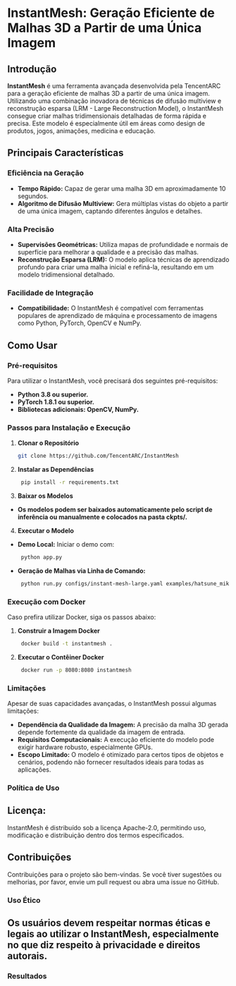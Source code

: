 # InstantMesh: Geração Eficiente de Malhas 3D a Partir de uma Única Imagem

## Introdução
**InstantMesh** é uma ferramenta avançada desenvolvida pela TencentARC para a geração eficiente de malhas 3D a partir de uma única imagem. Utilizando uma combinação inovadora de técnicas de difusão multiview e reconstrução esparsa (LRM - Large Reconstruction Model), o InstantMesh consegue criar malhas tridimensionais detalhadas de forma rápida e precisa. Este modelo é especialmente útil em áreas como design de produtos, jogos, animações, medicina e educação.

## Principais Características
### Eficiência na Geração
- **Tempo Rápido:** Capaz de gerar uma malha 3D em aproximadamente 10 segundos.
- **Algoritmo de Difusão Multiview:** Gera múltiplas vistas do objeto a partir de uma única imagem, captando diferentes ângulos e detalhes.

### Alta Precisão
- **Supervisões Geométricas:** Utiliza mapas de profundidade e normais de superfície para melhorar a qualidade e a precisão das malhas.
- **Reconstrução Esparsa (LRM):** O modelo aplica técnicas de aprendizado profundo para criar uma malha inicial e refiná-la, resultando em um modelo tridimensional detalhado.

### Facilidade de Integração
- **Compatibilidade:** O InstantMesh é compatível com ferramentas populares de aprendizado de máquina e processamento de imagens como Python, PyTorch, OpenCV e NumPy.

## Como Usar

### Pré-requisitos
Para utilizar o InstantMesh, você precisará dos seguintes pré-requisitos:
- **Python 3.8 ou superior.**
- **PyTorch 1.8.1 ou superior.**
- **Bibliotecas adicionais: OpenCV, NumPy.**

### Passos para Instalação e Execução

1. **Clonar o Repositório**
   ```bash
   git clone https://github.com/TencentARC/InstantMesh
   
2. **Instalar as Dependências**
   ```bash
    pip install -r requirements.txt
   
3. **Baixar os Modelos**

- **Os modelos podem ser baixados automaticamente pelo script de inferência ou manualmente e colocados na pasta ckpts/.**

4. **Executar o Modelo**

- **Demo Local:** Iniciar o demo com:
   ```bash
    python app.py
   
- **Geração de Malhas via Linha de Comando:**
   ```bash
    python run.py configs/instant-mesh-large.yaml examples/hatsune_miku.png --save_video

   
### Execução com Docker
Caso prefira utilizar Docker, siga os passos abaixo:

1. **Construir a Imagem Docker**
   ```bash
    docker build -t instantmesh .

2. **Executar o Contêiner Docker**
   ```bash
    docker run -p 8080:8080 instantmesh
   
### Limitações
Apesar de suas capacidades avançadas, o InstantMesh possui algumas limitações:

- **Dependência da Qualidade da Imagem:** A precisão da malha 3D gerada depende fortemente da qualidade da imagem de entrada.
- **Requisitos Computacionais:** A execução eficiente do modelo pode exigir hardware robusto, especialmente GPUs.
- **Escopo Limitado:** O modelo é otimizado para certos tipos de objetos e cenários, podendo não fornecer resultados ideais para todas as aplicações.

### Política de Uso

## Licença:
InstantMesh é distribuído sob a licença Apache-2.0, permitindo uso, modificação e distribuição dentro dos termos especificados.

## Contribuições
Contribuições para o projeto são bem-vindas. Se você tiver sugestões ou melhorias, por favor, envie um pull request ou abra uma issue no GitHub.

### Uso Ético
## Os usuários devem respeitar normas éticas e legais ao utilizar o InstantMesh, especialmente no que diz respeito à privacidade e direitos autorais.

### Resultados

